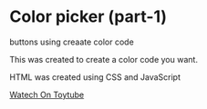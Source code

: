 # Color picker (part-1)
buttons using creaate color code


This was created to create a color code you want.

HTML was created using CSS and JavaScript


<a href="https://www.youtube.com/watch?v=7KO2E2tigZI&t=171s"> Watech On Toytube </a>
